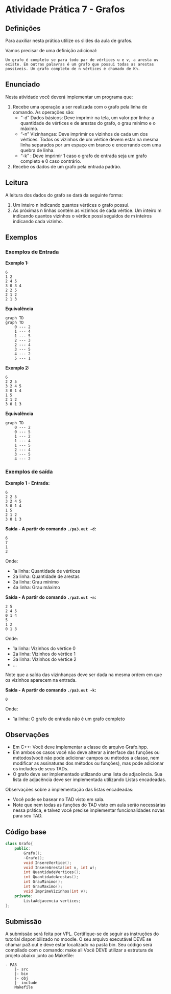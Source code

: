 # Atividade Prática 7 - Grafos

## Definições

Para auxiliar nesta prática utilize os slides da aula de grafos. 

Vamos precisar de uma definição adicional:

    Um grafo é completo se para todo par de vértices u e v, a aresta uv existe. Em outras palavras é um grafo que possui todas as arestas possíveis. Um grafo completo de n vértices é chamado de Kn.

## Enunciado

Nesta atividade você deverá implementar um programa que:

1. Recebe uma operação a ser realizada com o grafo pela linha de comando. As operações são:
    - “-d” Dados básicos: Deve imprimir na tela, um valor por linha: a quantidade de vértices e de arestas do grafo, o grau mínimo e o máximo.
    - “-n” Vizinhanças: Deve imprimir os vizinhos de cada um dos vértices. Todos os vizinhos de um vértice devem estar na mesma linha separados por um espaço em branco e encerrando com uma quebra de linha.
    - “-k” : Deve imprimir 1 caso o grafo de entrada seja um grafo completo e 0 caso contrário.
2. Recebe os dados de um grafo pela entrada padrão.

## Leitura

A leitura dos dados do grafo se dará da seguinte forma:

1. Um inteiro n indicando quantos vértices o grafo possui.
2. As próximas n linhas contém as vizinhos de cada vértice. Um inteiro m indicando quantos vizinhos o vértice possi seguidos de m inteiros indicando cada vizinho.

## Exemplos

### Exemplos de Entrada

**Exemplo 1:**

```terminal
6
1 2
2 4 5
3 0 3 4
2 2 5
2 1 2
2 1 3
```

**Equivalência**

```mermaid
graph TD
graph TD
    0 --- 2
    1 --- 4
    1 --- 5
    2 --- 3
    2 --- 4
    3 --- 5
    4 --- 2
    5 --- 1
```

**Exemplo 2:**


```terminal
6
2 2 5
3 2 4 5
3 0 1 4
1 5
2 1 2
3 0 1 3
```

**Equivalência**

```mermaid
graph TD
    0 --- 2
    0 --- 5
    1 --- 2
    1 --- 4
    1 --- 5
    2 --- 4
    3 --- 5
    4 --- 2
```

### Exemplos de saída

**Exemplo 1 - Entrada:**

```terminal
6
2 2 5
3 2 4 5
3 0 1 4
1 5
2 1 2
3 0 1 3
```
**Saída - A partir do comando `./pa3.out -d`:**

```terminal
6
7
1
3
```

Onde:

- 1a linha: Quantidade de vértices
- 2a linha: Quantidade de arestas
- 3a linha: Grau mínimo
- 4a linha: Grau máximo

**Saída - A partir do comando `./pa3.out -n`:**

```terminal
2 5
2 4 5
0 1 4
5
1 2
0 1 3
```

Onde:

- 1a linha: Vizinhos do vértice 0
- 2a linha: Vizinhos do vértice 1
- 3a linha: Vizinhos do vértice 2
- ...

Note que a saída das vizinhanças deve ser dada na mesma ordem em que os vizinhos aparecem na entrada.

**Saída - A partir do comando `./pa3.out -k`:**

```terminal
0
```

Onde:

- 1a linha: O grafo de entrada não é um grafo completo

## Observações

- Em C++: Você deve implementar a classe do arquivo Grafo.hpp. 
- Em ambos os casos você não deve alterar a interface das funções ou métodos(você não pode adicionar campos ou métodos a classe, nem modificar as assinaturas dos métodos ou funções), mas pode adicionar os includes de seus TADs.
- O grafo deve ser implementado utilizando uma lista de adjacência.
Sua lista de adjacência deve ser implementada utilizando Listas encadeadas.

Observações sobre a implementação das listas encadeadas:

- Você pode se basear no TAD visto em sala.
- Note que nem todas as funções do TAD visto em aula serão necessárias nessa prática, e talvez você precise implementar funcionalidades novas para seu TAD.

## Código base

```hpp
class Grafo{
    public:
        Grafo();
        ~Grafo();
        void InsereVertice();
        void InsereAresta(int v, int w);
        int QuantidadeVertices();
        int QuantidadeArestas();
        int GrauMinimo();
        int GrauMaximo();
        void ImprimeVizinhos(int v);
    private:
        ListaAdjacencia vertices;
};
```

## Submissão

A submissão será feita por VPL. Certifique-se de seguir as instruções do tutorial disponibilizado no moodle.
O seu arquivo executável DEVE se chamar pa3.out e deve estar localizado na pasta bin.
Seu código será compilado com o comando:
make all
Você DEVE utilizar a estrutura de projeto abaixo junto ao Makefile:
    
```
- PA3
    |- src
    |- bin
    |- obj
    |- include
    Makefile
```